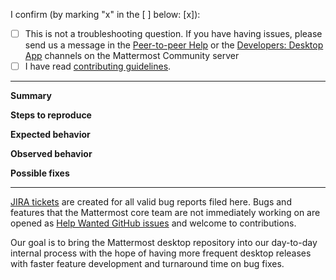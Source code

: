 I confirm (by marking "x" in the [ ] below: [x]):

- [ ] This is not a troubleshooting question. If you have having issues, please send us a message in the [Peer-to-peer Help](https://community-daily.mattermost.com/core/channels/peer-to-peer-help) or the [Developers: Desktop App](https://community-daily.mattermost.com/core/channels/desktop-app) channels on the Mattermost Community server
- [ ] I have read [contributing guidelines](https://github.com/mattermost/desktop/blob/master/CONTRIBUTING.md).

---

**Summary**
<!--
Issue in one concise sentence.
-->

**Steps to reproduce**

<!--
Please include all of the following:
- Operating System
- Mattermost Desktop App version (See **Help > Version Number**)
- Mattermost Server version (See **Products menu > About Mattermost**, where **Products menu** can be accessed in the top-left corner)
- Clear steps to reproduce the issue
-->

**Expected behavior**

**Observed behavior**

<!--
Please include relevant error messages and/or screenshots.
-->

**Possible fixes**

<!--
If you can, link to the line of code that might be responsible for the problem.
-->

---

[JIRA tickets](https://mattermost.atlassian.net/issues/?filter=-4&jql=component%20%3D%20%22Desktop%20App%22%20order%20by%20created%20DESC) are created for all valid bug reports filed here. Bugs and features that the Mattermost core team are not immediately working on are opened as [Help Wanted GitHub issues](https://developers.mattermost.com/contribute/getting-started/contribution-checklist/) and welcome to contributions. 

Our goal is to bring the Mattermost desktop repository into our day-to-day internal process with the hope of having more frequent desktop releases with faster feature development and turnaround time on bug fixes.
